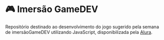 # :video_game: Imersão GameDEV

Repositório destinado ao desenvolvimento do jogo sugerido pela semana de imersãoGameDEV utilizando JavaScript, disponibilizada pela [Alura](https://www.alura.com.br/).
